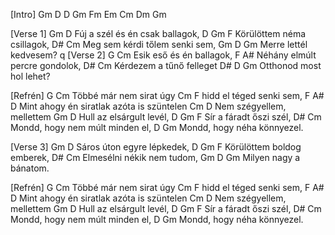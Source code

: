 [Intro]
Gm D
D Gm Fm
Em Cm
Dm Gm

[Verse 1]
Gm                    D
Fúj a szél és én csak ballagok,
D              Gm        F
Körülöttem néma csillagok,
D#                  Cm
Meg sem kérdi tőlem senki sem,
Gm    D            Gm
Merre lettél kedvesem?
q
[Verse 2]
G              Cm
Esik eső és én ballagok,
F                    A#
Néhány elmúlt percre gondolok,
D#              Cm
Kérdezem a tűnő felleget
D#      D           Gm
Otthonod most hol lehet?

[Refrén]
G         Cm
Többé már nem sirat úgy
Cm            F
hidd el téged senki sem,
F          A#                         D
Mint ahogy én siratlak azóta is szüntelen
Cm              D
Nem szégyellem, mellettem
Gm                D
Hull az elsárgult levél,
D                Gm   F
Sír a fáradt őszi szél,
D#                          Cm
Mondd, hogy nem múlt minden el,
D                Gm
Mondd, hogy néha könnyezel.

[Verse 3]
Gm               D
Sáros úton egyre lépkedek,
D                Gm      F
Körülöttem boldog emberek,
D#                  Cm
Elmesélni nékik nem tudom,
Gm     D          Gm
Milyen nagy a bánatom.

[Refrén]
G         Cm
Többé már nem sirat úgy
Cm            F
hidd el téged senki sem,
F          A#                         D
Mint ahogy én siratlak azóta is szüntelen
Cm              D
Nem szégyellem, mellettem
Gm                D
Hull az elsárgult levél,
D                Gm   F
Sír a fáradt őszi szél,
D#                          Cm
Mondd, hogy nem múlt minden el,
D                Gm
Mondd, hogy néha könnyezel.

